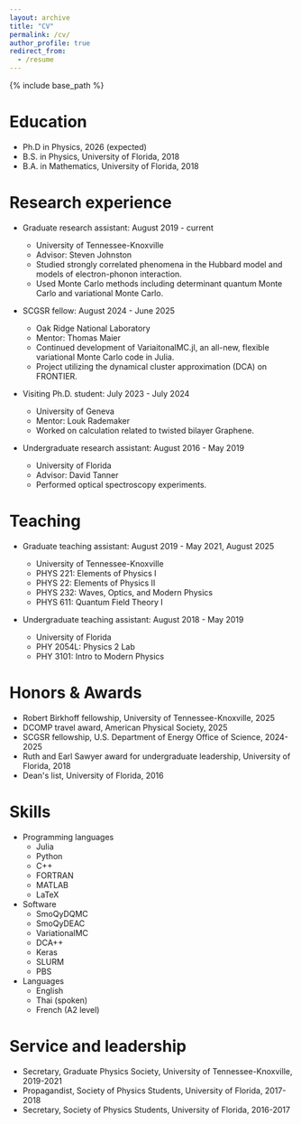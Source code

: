 ```yaml
---
layout: archive
title: "CV"
permalink: /cv/
author_profile: true
redirect_from:
  - /resume
---
```


{% include base_path %}

Education
======
* Ph.D in Physics, 2026 (expected)
* B.S. in Physics, University of Florida, 2018
* B.A. in Mathematics, University of Florida, 2018

Research experience
======
* Graduate research assistant: August 2019 - current
  * University of Tennessee-Knoxville
  * Advisor: Steven Johnston
  * Studied strongly correlated phenomena in the Hubbard model and models of electron-phonon interaction. 
  * Used Monte Carlo methods including determinant quantum Monte Carlo and variational Monte Carlo.

* SCGSR fellow: August 2024 - June 2025
  * Oak Ridge National Laboratory
  * Mentor: Thomas Maier
  * Continued development of VariaitonalMC.jl, an all-new, flexible variational Monte Carlo code in Julia.
  * Project utilizing the dynamical cluster approximation (DCA) on FRONTIER.

* Visiting Ph.D. student: July 2023 - July 2024
  * University of Geneva
  * Mentor: Louk Rademaker
  * Worked on calculation related to twisted bilayer Graphene.
 
* Undergraduate research assistant: August 2016 - May 2019
  * University of Florida
  * Advisor: David Tanner
  * Performed optical spectroscopy experiments.

Teaching
======
* Graduate teaching assistant: August 2019 - May 2021, August 2025
  * University of Tennessee-Knoxville
  * PHYS 221: Elements of Physics I
  * PHYS 22: Elements of Physics II
  * PHYS 232: Waves, Optics, and Modern Physics
  * PHYS 611: Quantum Field Theory I

* Undergraduate teaching assistant: August 2018 - May 2019
  * University of Florida
  * PHY 2054L: Physics 2 Lab
  * PHY 3101: Intro to Modern Physics
 
Honors & Awards
======
* Robert Birkhoff fellowship, University of Tennessee-Knoxville, 2025
* DCOMP travel award, American Physical Society, 2025
* SCGSR fellowship, U.S. Department of Energy Office of Science, 2024-2025
* Ruth and Earl Sawyer award for undergraduate leadership, University of Florida, 2018
* Dean's list, University of Florida, 2016

Skills
======
* Programming languages
  * Julia
  * Python
  * C++
  * FORTRAN
  * MATLAB
  * LaTeX
* Software
  * SmoQyDQMC
  * SmoQyDEAC
  * VariationalMC
  * DCA++
  * Keras
  * SLURM
  * PBS
* Languages
  * English
  * Thai (spoken)
  * French (A2 level)

Service and leadership
======
* Secretary, Graduate Physics Society, University of Tennessee-Knoxville, 2019-2021
* Propagandist, Society of Physics Students, University of Florida, 2017-2018
* Secretary, Society of Physics Students, University of Florida, 2016-2017
